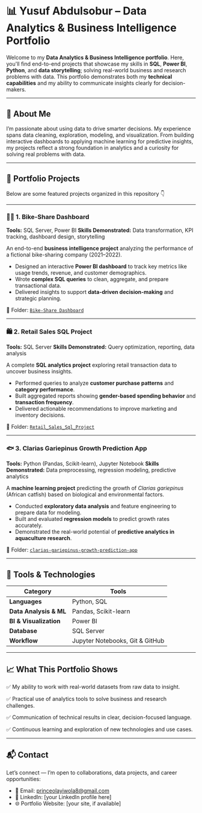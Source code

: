 # 📊 Yusuf Abdulsobur – Data Analytics & Business Intelligence Portfolio

Welcome to my **Data Analytics & Business Intelligence portfolio**.
Here, you'll find end-to-end projects that showcase my skills in **SQL**, **Power BI**, **Python**, and **data storytelling**; solving real-world business and research problems with data.
This portfolio demonstrates both my **technical capabilities** and my ability to communicate insights clearly for decision-makers.

---

## 🧠 About Me

I’m passionate about using data to drive smarter decisions. My experience spans data cleaning, exploration, modeling, and visualization.
From building interactive dashboards to applying machine learning for predictive insights, my projects reflect a strong foundation in analytics and a curiosity for solving real problems with data.

---

## 📁 Portfolio Projects

Below are some featured projects organized in this repository 👇

---

### 🚴‍♂️ 1. Bike-Share Dashboard

**Tools:** SQL Server, Power BI
**Skills Demonstrated:** Data transformation, KPI tracking, dashboard design, storytelling

An end-to-end **business intelligence project** analyzing the performance of a fictional bike-sharing company (2021–2022).

* Designed an interactive **Power BI dashboard** to track key metrics like usage trends, revenue, and customer demographics.
* Wrote **complex SQL queries** to clean, aggregate, and prepare transactional data.
* Delivered insights to support **data-driven decision-making** and strategic planning.

📂 Folder: [`Bike-Share Dashboard`](./Bike-Share%20Dashboard)

---

### 🛍️ 2. Retail Sales SQL Project

**Tools:** SQL Server
**Skills Demonstrated:** Query optimization, reporting, data analysis

A complete **SQL analytics project** exploring retail transaction data to uncover business insights.

* Performed queries to analyze **customer purchase patterns** and **category performance**.
* Built aggregated reports showing **gender-based spending behavior** and **transaction frequency**.
* Delivered actionable recommendations to improve marketing and inventory decisions.

📂 Folder: [`Retail_Sales_Sql_Project`](./Retail_Sales_Sql_Project)

---

### 🐟 3. Clarias Gariepinus Growth Prediction App

**Tools:** Python (Pandas, Scikit-learn), Jupyter Notebook
**Skills Demonstrated:** Data preprocessing, regression modeling, predictive analytics

A **machine learning project** predicting the growth of *Clarias gariepinus* (African catfish) based on biological and environmental factors.

* Conducted **exploratory data analysis** and feature engineering to prepare data for modeling.
* Built and evaluated **regression models** to predict growth rates accurately.
* Demonstrated the real-world potential of **predictive analytics in aquaculture research**.

📂 Folder: [`clarias-gariepinus-growth-prediction-app`](./clarias-gariepinus-growth-prediction-app)

---

## 🧰 Tools & Technologies

| Category               | Tools                           |
| ---------------------- | ------------------------------- |
| **Languages**          | Python, SQL                     |
| **Data Analysis & ML** | Pandas, Scikit-learn            |
| **BI & Visualization** | Power BI                        |
| **Database**           | SQL Server                      |
| **Workflow**           | Jupyter Notebooks, Git & GitHub |

---

## 📈 What This Portfolio Shows

✅ My ability to work with real-world datasets from raw data to insight.

✅ Practical use of analytics tools to solve business and research challenges.

✅ Communication of technical results in clear, decision-focused language.

✅ Continuous learning and exploration of new technologies and use cases.

---

## 📬 Contact

Let’s connect — I’m open to collaborations, data projects, and career opportunities:

* 📧 Email: princeolayiwola8@gmail.com
* 💼 LinkedIn: [your LinkedIn profile here]
* 🌐 Portfolio Website: [your site, if available]



